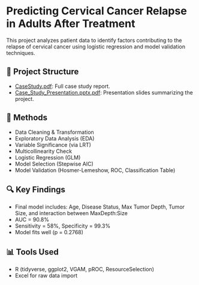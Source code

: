 # Predicting Cervical Cancer Relapse in Adults After Treatment

This project analyzes patient data to identify factors contributing to the relapse of cervical cancer using logistic regression and model validation techniques.

## 📁 Project Structure
- [CaseStudy.pdf](https://github.com/user-attachments/files/21474424/CaseStudy.pdf): Full case study report.
- [Case_Study_Presentation.pptx.pdf](https://github.com/user-attachments/files/21474413/Case_Study_Presentation.pptx.pdf): Presentation slides summarizing the project.

## 🧪 Methods
- Data Cleaning & Transformation
- Exploratory Data Analysis (EDA)
- Variable Significance (via LRT)
- Multicollinearity Check
- Logistic Regression (GLM)
- Model Selection (Stepwise AIC)
- Model Validation (Hosmer-Lemeshow, ROC, Classification Table)

## 🔍 Key Findings
- Final model includes: Age, Disease Status, Max Tumor Depth, Tumor Size, and interaction between MaxDepth:Size
- AUC = 90.8%
- Sensitivity = 58%, Specificity = 99.3%
- Model fits well (p = 0.2768)

## 📊 Tools Used
- R (tidyverse, ggplot2, VGAM, pROC, ResourceSelection)
- Excel for raw data import
